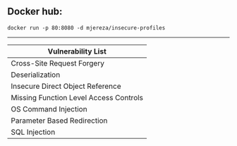 ## Docker hub:
`docker run -p 80:8080 -d mjereza/insecure-profiles`

---

|Vulnerability List|
|--|
|Cross-Site Request Forgery|
|Deserialization|
|Insecure Direct Object Reference|
|Missing Function Level Access Controls|
|OS Command Injection|
|Parameter Based Redirection|
|SQL Injection|